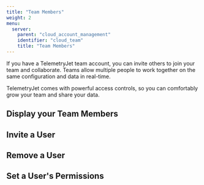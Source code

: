 ```yaml
---
title: "Team Members"
weight: 2
menu:
  server:
    parent: "cloud_account_management"
    identifier: "cloud_team"
    title: "Team Members"
---
```


If you have a TelemetryJet team account, you can invite others to join your team and collaborate. Teams allow multiple people to work together on the same configuration and data in real-time.

TelemetryJet comes with powerful access controls, so you can comfortably grow your team and share your data.

## Display your Team Members

## Invite a User

## Remove a User

## Set a User's Permissions